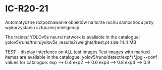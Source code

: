 # IC-R20-21
Automatyczne rozpoznawanie obiektów na torze ruchu samochodu przy wykorzystaniu sztucznej inteligencji

The trained YOLOv5s neural network is available in the catalogue: yolov5/runs/train/yolov5s_results2/weights/best.pt size 14.4 MB

TEST - display interfence on ALL test images
Test images with marked itemss are available in the catalogue: yolov5/runs/detect/exp*/*.jpg
--conf values for catalogue:
  exp   --> 0.4
  exp2  --> 0.6
  exp3  --> 0.8
  exp4  --> 0.9
  
